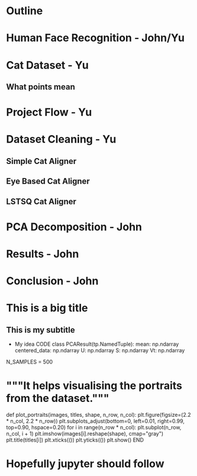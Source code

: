 # Outline
# Human Face Recognition - John/Yu
# Cat Dataset - Yu
## What points mean

# Project Flow - Yu
# Dataset Cleaning - Yu
## Simple Cat Aligner
## Eye Based Cat Aligner
## LSTSQ Cat Aligner

# PCA Decomposition - John 

# Results - John

# Conclusion - John



# This is a big title
## This is my subtitle 
- My idea
CODE
class PCAResult(tp.NamedTuple):
    mean: np.ndarray
    centered_data: np.ndarray
    U: np.ndarray
    S: np.ndarray
    Vt: np.ndarray


N_SAMPLES = 500
# """It helps visualising the portraits from the dataset."""
def plot_portraits(images, titles, shape, n_row, n_col):
    plt.figure(figsize=(2.2 * n_col, 2.2 * n_row))
    plt.subplots_adjust(bottom=0, left=0.01, right=0.99, top=0.90, hspace=0.20)
    for i in range(n_row * n_col):
        plt.subplot(n_row, n_col, i + 1)
        plt.imshow(images[i].reshape(shape), cmap="gray")
        plt.title(titles[i])
        plt.xticks(())
        plt.yticks(())
    plt.show()
END
# Hopefully jupyter should follow
